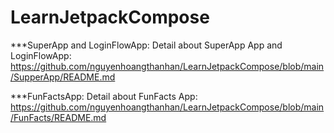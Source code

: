 # LearnJetpackCompose
***SuperApp and LoginFlowApp:
Detail about SuperApp App and LoginFlowApp: https://github.com/nguyenhoangthanhan/LearnJetpackCompose/blob/main/SupperApp/README.md

***FunFactsApp:
Detail about FunFacts App: https://github.com/nguyenhoangthanhan/LearnJetpackCompose/blob/main/FunFacts/README.md




